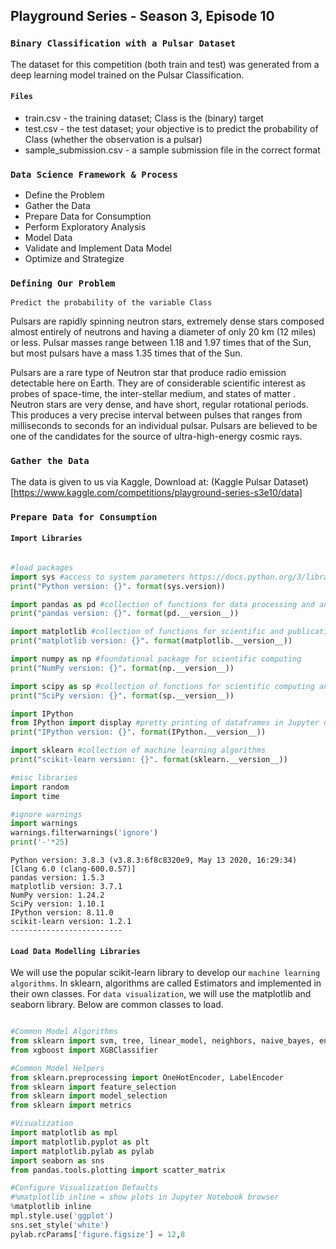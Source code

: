 ## Playground Series - Season 3, Episode 10
### `Binary Classification with a Pulsar Dataset`

The dataset for this competition (both train and test) was generated from a deep learning model trained on the Pulsar Classification. 

#### `Files`

- train.csv - the training dataset; Class is the (binary) target
- test.csv - the test dataset; your objective is to predict the probability of Class
(whether the observation is a pulsar)
- sample_submission.csv - a sample submission file in the correct format

### `Data Science Framework & Process`

- Define the Problem
- Gather the Data
- Prepare Data for Consumption
- Perform Exploratory Analysis
- Model Data
- Validate and Implement Data Model
- Optimize and Strategize

### `Defining Our Problem`

`Predict the probability of the variable Class`

Pulsars are rapidly spinning neutron stars, extremely dense stars composed almost entirely of neutrons and having a diameter of only 20 km (12 miles) or less. Pulsar masses range between 1.18 and 1.97 times that of the Sun, but most pulsars have a mass 1.35 times that of the Sun.

Pulsars are a rare type of Neutron star that produce radio emission detectable here on Earth. They are of considerable scientific interest as probes of space-time, the inter-stellar medium, and states of matter . Neutron stars are very dense, and have short, regular rotational periods. This produces a very precise interval between pulses that ranges from milliseconds to seconds for an individual pulsar. Pulsars are believed to be one of the candidates for the source of ultra-high-energy cosmic rays.

### `Gather the Data`

The data is given to us via Kaggle, Download at:
(Kaggle Pulsar Dataset)[https://www.kaggle.com/competitions/playground-series-s3e10/data]

### `Prepare Data for Consumption`

#### `Import Libraries`

```python

#load packages
import sys #access to system parameters https://docs.python.org/3/library/sys.html
print("Python version: {}". format(sys.version))

import pandas as pd #collection of functions for data processing and analysis modeled after R dataframes with SQL like features
print("pandas version: {}". format(pd.__version__))

import matplotlib #collection of functions for scientific and publication-ready visualization
print("matplotlib version: {}". format(matplotlib.__version__))

import numpy as np #foundational package for scientific computing
print("NumPy version: {}". format(np.__version__))

import scipy as sp #collection of functions for scientific computing and advance mathematics
print("SciPy version: {}". format(sp.__version__)) 

import IPython
from IPython import display #pretty printing of dataframes in Jupyter notebook
print("IPython version: {}". format(IPython.__version__)) 

import sklearn #collection of machine learning algorithms
print("scikit-learn version: {}". format(sklearn.__version__))

#misc libraries
import random
import time

#ignore warnings
import warnings
warnings.filterwarnings('ignore')
print('-'*25)

```

```
Python version: 3.8.3 (v3.8.3:6f8c8320e9, May 13 2020, 16:29:34) 
[Clang 6.0 (clang-600.0.57)]
pandas version: 1.5.3
matplotlib version: 3.7.1
NumPy version: 1.24.2
SciPy version: 1.10.1
IPython version: 8.11.0
scikit-learn version: 1.2.1
-------------------------
```

#### `Load Data Modelling Libraries`
We will use the popular scikit-learn library to develop our `machine learning algorithms`. In sklearn, algorithms are called Estimators and implemented in their own classes. For `data visualization`, we will use the matplotlib and seaborn library. Below are common classes to load.

```python

#Common Model Algorithms
from sklearn import svm, tree, linear_model, neighbors, naive_bayes, ensemble, discriminant_analysis, gaussian_process
from xgboost import XGBClassifier

#Common Model Helpers
from sklearn.preprocessing import OneHotEncoder, LabelEncoder
from sklearn import feature_selection
from sklearn import model_selection
from sklearn import metrics

#Visualization
import matplotlib as mpl
import matplotlib.pyplot as plt
import matplotlib.pylab as pylab
import seaborn as sns
from pandas.tools.plotting import scatter_matrix

#Configure Visualization Defaults
#%matplotlib inline = show plots in Jupyter Notebook browser
%matplotlib inline
mpl.style.use('ggplot')
sns.set_style('white')
pylab.rcParams['figure.figsize'] = 12,8

```